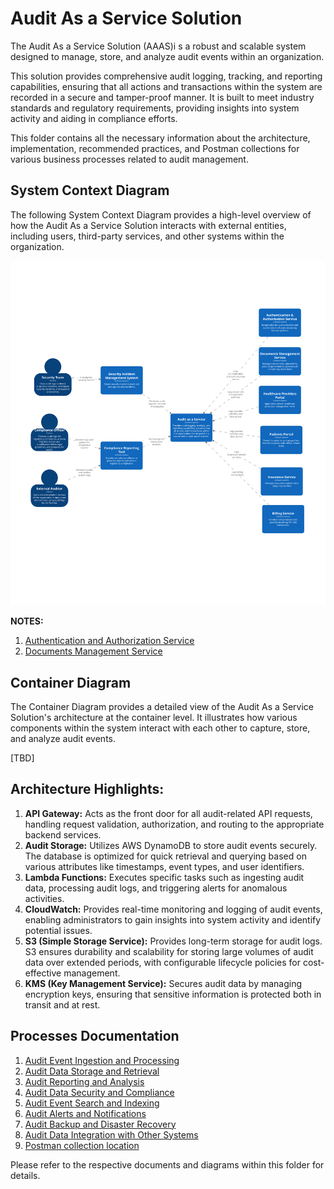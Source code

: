# Audit As a Service Solution
The Audit As a Service Solution (AAAS)i s a robust and scalable system designed to manage, store, and analyze audit events within an organization. 

This solution provides comprehensive audit logging, tracking, and reporting capabilities, ensuring that all actions and transactions within the system are recorded in a secure and tamper-proof manner. It is built to meet industry standards and regulatory requirements, providing insights into system activity and aiding in compliance efforts.

This folder contains all the necessary information about the architecture, implementation, recommended practices, and Postman collections for various business processes related to audit management.

## System Context Diagram
The following System Context Diagram provides a high-level overview of how the Audit As a Service Solution interacts with external entities, including users, third-party services, and other systems within the organization.

![System Context Diagram](https://github.com/daria-serkova/aws-cdk/blob/main/audit-services/audit-as-service/architecture/system-context-diagram.svg)


**NOTES:**

1. [Authentication and Authorization Service](https://github.com/daria-serkova/aws-cdk/tree/main/authorization-and-authentication-services)
2. [Documents Management Service](https://github.com/daria-serkova/aws-cdk/tree/main/documents-services/documents-management-solution)


## Container Diagram
The Container Diagram provides a detailed view of the Audit As a Service Solution's architecture at the container level. It illustrates how various components within the system interact with each other to capture, store, and analyze audit events.

[TBD]

## Architecture Highlights:
1. **API Gateway:** Acts as the front door for all audit-related API requests, handling request validation, authorization, and routing to the appropriate backend services.
2. **Audit Storage:** Utilizes AWS DynamoDB to store audit events securely. The database is optimized for quick retrieval and querying based on various attributes like timestamps, event types, and user identifiers.
3. **Lambda Functions:** Executes specific tasks such as ingesting audit data, processing audit logs, and triggering alerts for anomalous activities.
4. **CloudWatch:** Provides real-time monitoring and logging of audit events, enabling administrators to gain insights into system activity and identify potential issues.
5. **S3 (Simple Storage Service):** Provides long-term storage for audit logs. S3 ensures durability and scalability for storing large volumes of audit data over extended periods, with configurable lifecycle policies for cost-effective management.
6. **KMS (Key Management Service):** Secures audit data by managing encryption keys, ensuring that sensitive information is protected both in transit and at rest.

## Processes Documentation
1. [Audit Event Ingestion and Processing](#)
2. [Audit Data Storage and Retrieval](#)
3. [Audit Reporting and Analysis](#)
4. [Audit Data Security and Compliance](#)
5. [Audit Event Search and Indexing](#)
6. [Audit Alerts and Notifications](#)
7. [Audit Backup and Disaster Recovery](#)
8. [Audit Data Integration with Other Systems](#)
9. [Postman collection location](#)

Please refer to the respective documents and diagrams within this folder for details.